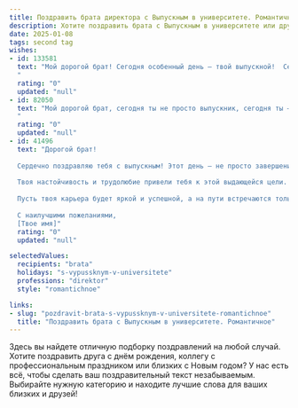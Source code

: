 ```yaml
---
title: Поздравить брата директора с Выпускным в университете. Романтичное
description: Хотите поздравить брата с Выпускным в университете или другим праздником? Наш ИИ создаст незабываемое поздравление, а вы обязательно выделитесь среди других.  
date: 2025-01-08
tags: second tag
wishes:
- id: 133581
  text: "Мой дорогой брат! Сегодня особенный день – твой выпускной!  Сердце переполняется гордостью и нежностью, наблюдая, как ты, мой сильный и целеустремлённый, достигаешь новых вершин.  Директор – это звучит так мощно и вдохновляюще!  Пусть твой путь, начавшийся сегодня, будет полон ярких свершений,  а каждый новый шаг –  наполнен смыслом и любовью.  Знай, что я всегда буду рядом,  твоя опора и поддержка.  С днём твоего триумфа, мой любимый брат!
  "
  rating: "0"
  updated: "null"
- id: 82050
  text: "Мой дорогой брат, сегодня ты не просто выпускник, сегодня ты — директор своей жизни! Помни, в твоих руках —  ключ к успеху, и пусть твой путь будет полон ярких идей, вдохновляющих свершений и верных друзей! 🎉🍾
  "
  rating: "0"
  updated: "null"
- id: 41496
  text: "Дорогой брат!
  
  Сердечно поздравляю тебя с выпускным! Этот день — не просто завершение учебного пути, но и начало нового, захватывающего этапа в жизни. Ты стал профессионалом, готовым взять на себя важные обязанности и вести людей за собой.
  
  Твоя настойчивость и трудолюбие привели тебя к этой выдающейся цели. Я горжусь твоими достижениями и верю, что впереди тебя ждут великие свершения. Каждый новый день — это шанс проявить свои способности, вдохновить других и сделать мир лучше.
  
  Пусть твоя карьера будет яркой и успешной, а на пути встречаются только верные друзья и единомышленники. С любовью и гордостью смотрю на тебя, мой дорогой брат! Впереди — только победы!
  
  С наилучшими пожеланиями,
  [Твое имя]"
  rating: "0"
  updated: "null"

selectedValues:
  recipients: "brata"
  holidays: "s-vypussknym-v-universitete"
  professions: "direktor"
  style: "romantichnoe"

links:
- slug: "pozdravit-brata-s-vypussknym-v-universitete-romantichnoe"
  title: "Поздравить брата с Выпускным в университете. Романтичное"
---
```


Здесь вы найдете отличную подборку поздравлений на любой случай.
Хотите поздравить друга с днём рождения, коллегу с профессиональным праздником или близких с Новым годом? У нас есть всё, чтобы сделать ваш поздравительный текст незабываемым. Выбирайте нужную категорию и находите лучшие слова для ваших близких и друзей!
